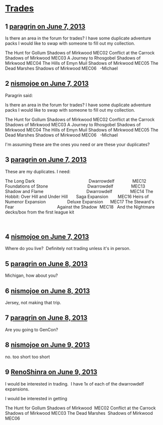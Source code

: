 # [Trades](https://community.fantasyflightgames.com/topic/84849-trades/)

## 1 [paragrin on June 7, 2013](https://community.fantasyflightgames.com/topic/84849-trades/?do=findComment&comment=802197)

Is there an area in the forum for trades? I have some duplicate adventure packs I would like to swap with someone to fill out my collection.

The Hunt for Gollum Shadows of Mirkwood MEC02
Conflict at the Carrock Shadows of Mirkwood MEC03
A Journey to Rhosgobel Shadows of Mirkwood MEC04
The Hills of Emyn Muil Shadows of Mirkwood MEC05
The Dead Marshes Shadows of Mirkwood MEC06
 
-Michael

## 2 [nismojoe on June 7, 2013](https://community.fantasyflightgames.com/topic/84849-trades/?do=findComment&comment=802204)

Paragrin said:

Is there an area in the forum for trades? I have some duplicate adventure packs I would like to swap with someone to fill out my collection.

The Hunt for Gollum Shadows of Mirkwood MEC02
Conflict at the Carrock Shadows of Mirkwood MEC03
A Journey to Rhosgobel Shadows of Mirkwood MEC04
The Hills of Emyn Muil Shadows of Mirkwood MEC05
The Dead Marshes Shadows of Mirkwood MEC06
 
-Michael



I'm assuming these are the ones you need or are these your duplicates?

## 3 [paragrin on June 7, 2013](https://community.fantasyflightgames.com/topic/84849-trades/?do=findComment&comment=802210)

These are my duplicates. I need:

The Long Dark                                             Dwarrowdelf               MEC12
Foundations of Stone                                 Dwarrowdelf               MEC13
Shadow and Flame                                    Dwarrowdelf               MEC14
The Hobbit: Over Hill and Under Hill       Saga Expansion        MEC16
Heirs of Numenor Expansion                  Deluxe Expansion      MEC17
The Steward's Fear                                    Against the Shadow  MEC18
 
And the Nightmare decks/box from the first league kit

 

## 4 [nismojoe on June 7, 2013](https://community.fantasyflightgames.com/topic/84849-trades/?do=findComment&comment=802226)

Where do you live?  Definitely not trading unless it's in person.

## 5 [paragrin on June 8, 2013](https://community.fantasyflightgames.com/topic/84849-trades/?do=findComment&comment=802300)

Michigan, how about you?

## 6 [nismojoe on June 8, 2013](https://community.fantasyflightgames.com/topic/84849-trades/?do=findComment&comment=802367)

Jersey, not making that trip.

## 7 [paragrin on June 8, 2013](https://community.fantasyflightgames.com/topic/84849-trades/?do=findComment&comment=802380)

Are you going to GenCon?

## 8 [nismojoe on June 9, 2013](https://community.fantasyflightgames.com/topic/84849-trades/?do=findComment&comment=802589)

no. too short too short

## 9 [RenoShinra on June 9, 2013](https://community.fantasyflightgames.com/topic/84849-trades/?do=findComment&comment=802648)

I would be interested in trading.  I have 1x of each of the dwarrowdelf expansions.

I would be interested in getting

The Hunt for Gollum Shadows of Mirkwood  MEC02
Conflict at the Carrock  Shadows of Mirkwood MEC03
The Dead Marshes  Shadows of Mirkwood MEC06
 
 
 

